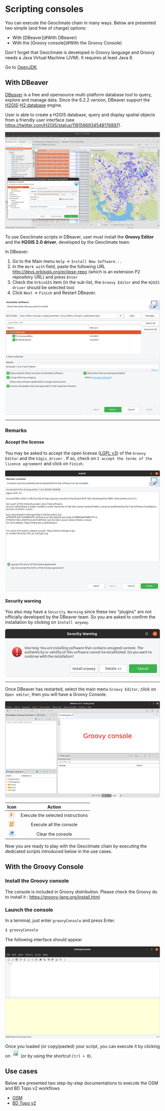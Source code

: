 # Scripting consoles

You can execute the Geoclimate chain in many ways. Below are presented two simple (and free of charge) options:

- With [DBeaver](#With DBeaver)
- With the [Groovy console](#With the Groovy Console)

Don't forget that Geoclimate is developed in Groovy language and Groovy needs a Java Virtual Machine (JVM).
It requires at least Java 8.

Go to [OpenJDK](https://openjdk.java.net/).


## With DBeaver

[DBeaver](https://dbeaver.io/) is a free and opensource multi-platform database tool to query, explore and manage data. Since the 6.2.2 version, DBeaver support the [H2GIS](http://h2gis.org/)-[H2 database](https://www.h2database.com/) engine. 

User is able to create a H2GIS database, query and display spatial objects from a friendly user interface (see https://twitter.com/H2GIS/status/1181566934548176897).

![](../resources/images/for_users/dbeaver_twitter.jpeg)



To use Geoclimate scripts in DBeaver, user must install the **Groovy Editor** and the **H2GIS 2.0 driver**, developed by the Geoclimate team.

In DBeaver:

1. Go to the Main menu `Help` -> `Install New Software...`
2. In the `Work with` field, paste the following URL http://devs.orbisgis.org/eclipse-repo (which is an extension P2 repository URL) and press `Enter`
3. Check the `OrbisGIS` item (in the sub-list, the `Groovy Editor` and the `H2GIS driver` should be selected too)
4. Click `Next` -> `Finish` and Restart DBeaver.

![](../resources/images/for_users/dbeaver_install_plugins.png)


------

### Remarks

#### Accept the license

You may be asked to accept the open license ([LGPL v3](https://www.gnu.org/licenses/lgpl-3.0.en.html)) of the `Groovy Editor` and the `h2gis_driver` . If so, check on `I accept the terms of the licence agreement` and click on `Finish`.

![dbeaver_accept_licence](../resources/images/for_users/dbeaver_accept_licence.png)



#### Security warning

You also may have a `Security Warning` since these two "plugins" are not officially developed by the DBeaver team. So you are asked to confirm the installation by clicking on `Install anyway`.

![dbeaver_install_anyway](../resources/images/for_users/dbeaver_install_anyway.png)

------


Once DBeaver has restarted, select the main menu `Groovy Editor`, click on `Open editor`, then you will have a Groovy Console.

![](../resources/images/for_users/dbeaver_groovy_console_text.png)



|                             Icon                             |              Action               |
| :----------------------------------------------------------: | :-------------------------------: |
| ![dbeaver_groovy_console_execute](../resources/images/for_users/dbeaver_groovy_console_execute.png) | Execute the selected instructions |
| ![dbeaver_groovy_console_execute_all](../resources/images/for_users/dbeaver_groovy_console_execute_all.png) |      Execute all the console      |
| ![dbeaver_groovy_console_erase](../resources/images/for_users/dbeaver_groovy_console_erase.png) |         Clear the console         |



Now you are ready to play with the Geoclimate chain by executing the dedicated scripts introduced below in the use cases.



## With the Groovy Console


### Install the Groovy console

The console is included in Groovy distribution. Please check the Groovy do to install it :
 https://groovy-lang.org/install.html

### Launch the console

In a terminal, just enter `groovyConsole` and press Enter.

```bash
$ groovyConsole
```

The following interface should appear

![groovy_console](../resources/images/for_users/groovy_console.png)

Once you loaded (or copy/pasted) your script, you can execute it by clicking on ![](../resources/images/for_users/groovy_console_execute.png) (or by using the shortcut `Ctrl + R`).



## Use cases

Below are presented two step-by-step documentations to execute the OSM and BD Topo v2 workflows

- [OSM](./execution_examples/run_osm.md)
- [BD Topo v2](./execution_examples/run_bd_topo_v2.md)
